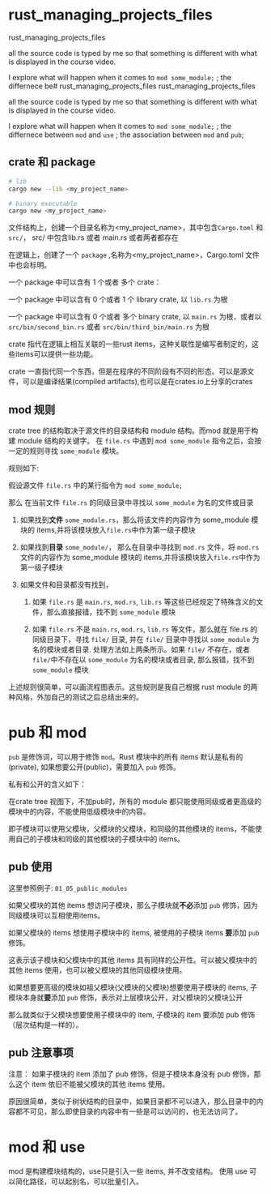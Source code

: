 # rust_managing_projects_files
rust_managing_projects_files 

all the source code is typed by me so that something is different with what is displayed in the course video.

I explore what will happen when it comes to `mod some_module;` ; the differnece be# rust_managing_projects_files
rust_managing_projects_files 

all the source code is typed by me so that something is different with what is displayed in the course video.

I explore what will happen when it comes to `mod some_module;` ; the differnece between `mod` and `use` ; the association between `mod` and `pub`;

## crate 和 package

``` bash
# lib
cargo new --lib <my_project_name>

# binary executable
cargo new <my_project_name>
```

文件结构上，创建一个目录名称为<my_project_name>，其中包含`Cargo.toml` 和 `src/`， src/ 中包含lib.rs 或者 main.rs 或者两者都存在

在逻辑上，创建了一个 `package` ,名称为<my_project_name>，Cargo.toml 文件中也会标明。

一个 package 中可以含有 1 个或者 多个 crate：

一个 package 中可以含有 0 个或者 1 个 library crate, 以 `lib.rs` 为根

一个 package 中可以含有 0 个或者 多个 binary crate, 以 `main.rs` 为根，或者以 `src/bin/second_bin.rs` 或者 `src/bin/third_bin/main.rs` 为根

crate 指代在逻辑上相互关联的一些rust items，这种关联性是编写者制定的，这些items可以提供一些功能。

crate 一直指代同一个东西，但是在程序的不同阶段有不同的形态。可以是源文件，可以是编译结果(compiled artifacts),也可以是在crates.io上分享的crates

## mod 规则 

crate tree 的结构取决于源文件的目录结构和 module 结构。而mod 就是用于构建 module 结构的关键字。
在 `file.rs` 中遇到 `mod some_module` 指令之后，会按一定的规则寻找 `some_module` 模块。

规则如下:

假设源文件 `file.rs` 中的某行指令为 `mod some_module;`

那么 在当前文件 `file.rs` 的同级目录中寻找以 `some_module` 为名的文件或目录 

1. 如果找到**文件** `some_module.rs`，那么将该文件的内容作为 some_module 模块的 items,并将该模块放入`file.rs`中作为第一级子模块

2. 如果找到**目录** `some_module/`， 那么在目录中寻找到 `mod.rs` 文件，将 `mod.rs` 文件的内容作为 some_module 模块的 items,并将该模块放入`file.rs`中作为第一级子模块

3. 如果文件和目录都没有找到，

   1. 如果 `file.rs` 是 `main.rs`, `mod.rs`, `lib.rs` 等这些已经规定了特殊含义的文件，那么直接报错，找不到 `some_module` 模块

	 2. 如果 `file.rs` 不是 `main.rs`, `mod.rs`, `lib.rs` 等文件，那么就在 file.rs 的同级目录下，寻找 `file/` 目录, 并在 `file/` 目录中寻找以 `some_module` 为名的模块或者目录.
   处理方法如上两条所示。如果 `file/` 不存在，或者 `file/`中不存在以 `some_module` 为名的模块或者目录, 那么报错，找不到 `some_module` 模块

上述规则很简单，可以画流程图表示。这些规则是我自己根据 rust module 的两种风格，外加自己的测试之后总结出来的。

# pub 和 mod

`pub` 是修饰词，可以用于修饰 `mod`。Rust 模块中的所有 items 默认是私有的(private), 如果想要公开(public)，需要加入 `pub` 修饰。

私有和公开的含义如下：

在crate tree 视图下，不加pub时，所有的 module 都只能使用同级或者更高级的模块中的内容，不能使用低级模块中的内容。

即子模块可以使用父模块，父模块的父模块，和同级的其他模块的 items，不能使用自己的子模块和同级的其他模块的子模块中的 items。

## pub 使用 

这里参照例子: `01_05_public_modules`

如果父模块的其他 items 想访问子模块，那么子模块就**不必**添加 `pub` 修饰，因为同级模块可以互相使用items。

如果父模块的 items 想使用子模块中的 items, 被使用的子模块 items **要**添加 `pub` 修饰。

这表示该子模块和父模块中的其他 items 具有同样的公开性。可以被父模块中的其他 items 使用，也可以被父模块的其他同级模块使用。


如果想要更高级的模块如祖父模块(父模块的父模块)想要使用子模块的 items, 子模块本身就**要**添加 `pub` 修饰，表示对上层模块公开，对父模块的父模块公开

那么就类似于父模块想要使用子模块中的 item, 子模块的 item 要添加 pub 修饰（层次结构是一样的）。



## pub 注意事项

注意： 如果子模块的 item 添加了 pub 修饰，但是子模块本身没有 pub 修饰，那么这个 item 依旧不能被父模块的其他 items 使用。

原因很简单，类似于树状结构的目录中，如果目录都不可以进入，那么目录中的内容都不可见，那么即使目录的内容中有一些是可以访问的，也无法访问了。


# mod 和 use

mod 是构建模块结构的，use只是引入一些 items, 并不改变结构。 使用 use 可以简化路径，可以起别名，可以批量引入。


